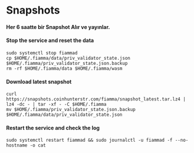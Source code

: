 # Snapshots

#### Her 6 saatte bir Snapshot Alır ve yayınlar. <a href="#stop-the-service-and-reset-the-data" id="stop-the-service-and-reset-the-data"></a>

#### Stop the service and reset the data <a href="#stop-the-service-and-reset-the-data" id="stop-the-service-and-reset-the-data"></a>

```
sudo systemctl stop fiammad
cp $HOME/.fiamma/data/priv_validator_state.json $HOME/.fiamma/priv_validator_state.json.backup
rm -rf $HOME/.fiamma/data $HOME/.fiamma/wasm
```

#### Download latest snapshot <a href="#download-latest-snapshot" id="download-latest-snapshot"></a>

```
curl https://snapshots.coinhunterstr.com/fiamma/snapshot_latest.tar.lz4 | lz4 -dc - | tar -xf - -C $HOME/.fiamma
mv $HOME/.fiamma/priv_validator_state.json.backup $HOME/.fiamma/data/priv_validator_state.json
```

#### Restart the service and check the log <a href="#restart-the-service-and-check-the-log" id="restart-the-service-and-check-the-log"></a>

```
sudo systemctl restart fiammad && sudo journalctl -u fiammad -f --no-hostname -o cat
```
